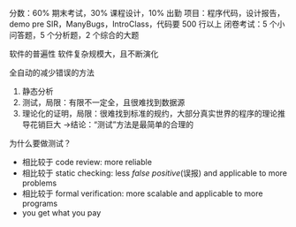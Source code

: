 分数：60% 期末考试，30% 课程设计，10% 出勤
项目：程序代码，设计报告，demo pre
SIR，ManyBugs，IntroClass，代码要 500 行以上
闭卷考试：5 个小问答题，5 个分析题，2 个综合的大题



软件的普遍性
软件复杂规模大，且不断演化


全自动的减少错误的方法
1. 静态分析
2. 测试，局限：有限不一定全，且很难找到数据源
3. 理论化的证明，局限：很难找到标准的规约，大部分真实世界的程序的理论推导花销巨大
->结论：“测试”方法是最简单的合理的

为什么要做测试？
- 相比较于 code review: more reliable
- 相比较于 static checking: less *false positive*(误报) and applicable to more problems
- 相比较于 formal verification: more scalable and applicable to more programs
- you get what you pay

